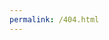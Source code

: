 ```yaml
---
permalink: /404.html
---
```

<!DOCTYPE html>
<html>
   <head>
      <title>HTML Meta Tag</title>
      <meta http-equiv = "refresh" content = "3; url = https://polab.com.mx" />
   </head>
</html>

